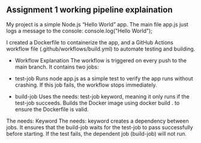 ## Assignment 1 working pipeline explaination 

My project is a simple Node.js “Hello World” app. The main file app.js just logs a message to the console:
console.log("Hello World");

I created a Dockerfile to containerize the app, and a GitHub Actions workflow file (.github/workflows/build.yml) to automate testing and building.

- Workflow Explanation
The workflow is triggered on every push to the main branch.
It contains two jobs:

- test-job
Runs node app.js as a simple test to verify the app runs without crashing.
If this job fails, the workflow stops immediately.

- build-job 
Uses the needs: test-job keyword, meaning it only runs if the test-job succeeds.
Builds the Docker image using docker build . to ensure the Dockerfile is valid.

The needs: Keyword
The needs: keyword creates a dependency between jobs.
It ensures that the build-job waits for the test-job to pass successfully before starting.
If the test fails, the dependent job (build-job) will not run.
